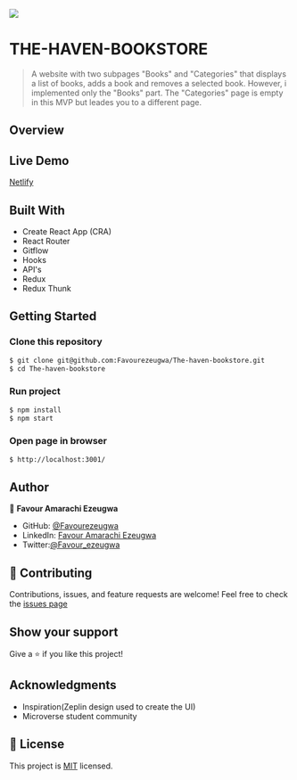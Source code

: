 ![](https://img.shields.io/badge/Microverse-blueviolet)

# THE-HAVEN-BOOKSTORE

> A website with two subpages "Books" and "Categories" that displays a list of books, adds a book and removes a selected book. However, i implemented only the "Books" part. The "Categories" page is empty in this MVP but leades you to a different page.

## Overview

## Live Demo

[Netlify](https://the-haven-bookstore.netlify.app/)

## Built With

- Create React App (CRA)
- React Router
- Gitflow
- Hooks
- API's
- Redux
- Redux Thunk

## Getting Started

### Clone this repository

```bash
$ git clone git@github.com:Favourezeugwa/The-haven-bookstore.git
$ cd The-haven-bookstore
```

### Run project

```bash
$ npm install
$ npm start
```

### Open page in browser

```bash
$ http://localhost:3001/
```

## Author

👤 **Favour Amarachi Ezeugwa**

- GitHub: [@Favourezeugwa](https://github.com/Favourezeugwa)
- LinkedIn: [Favour Amarachi Ezeugwa](https://www.linkedin.com/in/favour-amarachi-ezeugwa-a5bb31149/)
- Twitter:[@Favour_ezeugwa](https://twitter.com/Favour_ezeugwa)

## 🤝 Contributing

Contributions, issues, and feature requests are welcome!
Feel free to check the [issues page](https://github.com/Favourezeugwa/The-haven-bookstore/issues)

## Show your support

Give a ⭐️ if you like this project!

## Acknowledgments

- Inspiration(Zeplin design used to create the UI)
- Microverse student community

## 📝 License

This project is [MIT](./MIT.md) licensed.
